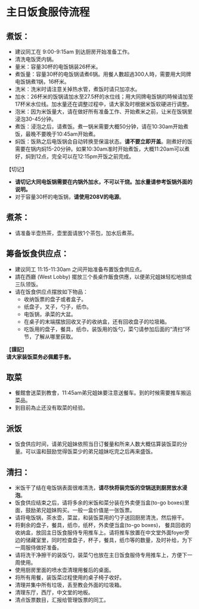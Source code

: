 # 主日饭食服侍流程

## 煮饭：
+ 建议同工在 9:00-9:15am 到达厨房开始准备工作。
+ 清洗电饭煲内锅。
+ 量米：容量30杯的电饭锅装26杯米。
+ 煮饭量：容量30杯的电饭锅请煮6锅。用餐人數超過300人時，需要用大同牌电饭锅煮1锅，16杯米。
+ 洗米：洗米时请注意关掉热水管，煮饭时请只加凉水。
+ 加水：26杯米的饭锅请加水至27.5杯的水位线；用大同牌电饭锅的時候请加至17杯米水位线。加水量还在调整过程中，请大家及时根据米饭软硬进行调整。
+ 泡米：因为米饭量大，请在做好所有准备工作、开始煮米之前，让米在饭锅里浸泡30-45分钟。
+ 煮饭：浸泡之后，请煮饭。煮一锅米需要大概50分钟，请在10:30am开始煮饭，最晚不要晚于10:45am开始煮。
+ 焖饭：饭熟之后电饭锅会自动转换至保温状态。**请不要立即开盖**。刚煮好的饭需要在锅内焖15-20分钟。如果10:30am准时开始煮饭，大概11:20am可以煮好，焖到12点，完全可以在12:15pm开饭之前完成。  

【切记】  
+ **请切记大同电饭锅需要在内锅外加水，不可以干烧。加水量请参考饭锅外面的说明。**
+ 对于容量30杯的电饭锅，**请使用208V的电源**。

## 煮茶：
+ 请准备半壶热茶，壶里面请放1个茶包，加水后煮茶。

## 筹备饭食供应点：
+ 建议同工 11:15-11:30am 之间开始准备布置饭食供应点。
+ 請在西廳 (West Lobby) 擺放三个長桌作飯食供應，以便弟兄姐妹轻松地排成三队领饭。
+ 请在饭食供应点摆放如下物品：
    + 收纳饭票的盘子或者盒子。
    + 纸盘子，叉子，勺子，纸巾。
    + 电饭锅，承菜的大盆。
    + 在桌子的末端摆放回收叉子的收纳盒，还有回收盘子的垃圾箱。
    + 吃饭用的盘子，餐具，纸巾，装饭用的饭勺，菜勺请参加后面的“清扫”环节，了解从哪里获取。
    
【**謹記**】  
**请大家装饭菜务必佩戴手套。**

## 取菜
+ 餐館會送菜到教會，11:45am弟兄姐妹要注意送餐车。到的时候需要推车搬运菜品。
+ 到目前為止还没有取菜的经验。

## 派饭
+ 饭食供应时间，请弟兄姐妹依照当日订餐量和所来人数大概估算装饭菜的分量。可以温和鼓励觉得饭菜少的弟兄姐妹吃完之后再来盛饭。

## 清扫：    
+ 米饭干了结在电饭锅表面很难清洗，**请尽快将装完饭的空锅送到厨房放水浸泡**。
+ 饭食供应结束之后，请将多余的米饭和菜分装在外卖便当盒(to-go boxes)里面，鼓励弟兄姐妹购买。一般一盒价值是一张饭票。
+ 请将电饭锅，茶水壶，菜盆，和装饭菜用的勺子送回厨房清洗，然后擦干。
+ 将剩余的盘子，餐具，纸巾，纸杯，外卖便当盒(to-go boxes)， 餐具回收的收纳盒，放回主日饭食服侍专用推车上。请将推车放置在中文堂外面foyer旁边的储藏室里，同时检查盘子，杯子，餐具，纸巾等的数量，及时补给，为下一周服侍做好准备。
+ 请将洗干净擦干的装饭勺，装菜勺也放在主日饭食服侍专用推车上，方便下一周使用。
+ 使用厨房里面的喷水壶清理用餐后的桌面。
+ 将所有用餐，装饭菜过程使用的桌子椅子收好。
+ 清理并集中所有垃圾，丢至教会外面的垃圾箱。
+ 清理东厅，西厅，中文堂的地板。
+ 清点饭票数目，汇报给管理饭票的同工。
